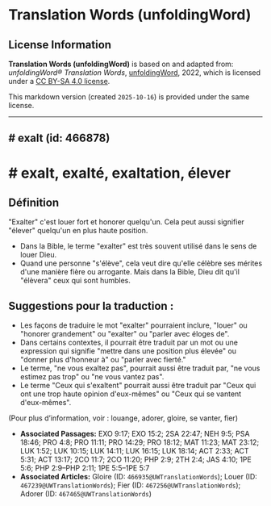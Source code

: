 # Translation Words (unfoldingWord)

## License Information

**Translation Words (unfoldingWord)** is based on and adapted from: _unfoldingWord® Translation Words_, [unfoldingWord](https://unfoldingword.org/utw), 2022, which is licensed under a [CC BY-SA 4.0 license](https://creativecommons.org/licenses/by-sa/4.0/legalcode.en).

This markdown version (created `2025-10-16`) is provided under the same license.



--------------------------------

## # exalt (id: 466878)

\# exalt, exalté, exaltation, élever
====================================

Définition
----------

"Exalter" c'est louer fort et honorer quelqu'un. Cela peut aussi signifier "élever" quelqu'un en plus haute position.

* Dans la Bible, le terme "exalter" est très souvent utilisé dans le sens de louer Dieu.
* Quand une personne "s'élève", cela veut dire qu'elle célèbre ses mérites d'une manière fière ou arrogante. Mais dans la Bible, Dieu dit qu'il "élèvera" ceux qui sont humbles.

Suggestions pour la traduction :
--------------------------------

* Les façons de traduire le mot "exalter" pourraient inclure, "louer" ou "honorer grandement" ou "exalter" ou "parler avec éloges de".
* Dans certains contextes, il pourrait être traduit par un mot ou une expression qui signifie "mettre dans une position plus élevée" ou "donner plus d'honneur à" ou "parler avec fierté."
* Le terme, "ne vous exaltez pas", pourrait aussi être traduit par, "ne vous estimez pas trop" ou "ne vous vantez pas".
* Le terme "Ceux qui s'exaltent" pourrait aussi être traduit par "Ceux qui ont une trop haute opinion d'eux\-mêmes" ou "Ceux qui se vantent d'eux\-mêmes".

(Pour plus d’information, voir : louange, adorer, gloire, se vanter, fier)

* **Associated Passages:** EXO 9:17; EXO 15:2; 2SA 22:47; NEH 9:5; PSA 18:46; PRO 4:8; PRO 11:11; PRO 14:29; PRO 18:12; MAT 11:23; MAT 23:12; LUK 1:52; LUK 10:15; LUK 14:11; LUK 16:15; LUK 18:14; ACT 2:33; ACT 5:31; ACT 13:17; 2CO 11:7; 2CO 11:20; PHP 2:9; 2TH 2:4; JAS 4:10; 1PE 5:6; PHP 2:9–PHP 2:11; 1PE 5:5–1PE 5:7
* **Associated Articles:** Gloire (ID: `466935@UWTranslationWords`); Louer (ID: `467239@UWTranslationWords`); Fier (ID: `467256@UWTranslationWords`); Adorer (ID: `467465@UWTranslationWords`)

